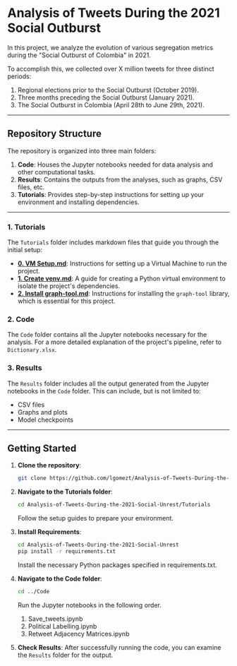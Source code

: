 # Analysis of Tweets During the 2021 Social Outburst

In this project, we analyze the evolution of various segregation metrics during the "Social Outburst of Colombia" in 2021.

To accomplish this, we collected over X million tweets for three distinct periods:
1. Regional elections prior to the Social Outburst (October 2019).
2. Three months preceding the Social Outburst (January 2021).
3. The Social Outburst in Colombia (April 28th to June 29th, 2021).

---

## Repository Structure

The repository is organized into three main folders:

1. **Code**: Houses the Jupyter notebooks needed for data analysis and other computational tasks.
2. **Results**: Contains the outputs from the analyses, such as graphs, CSV files, etc.
3. **Tutorials**: Provides step-by-step instructions for setting up your environment and installing dependencies.

---

### 1. Tutorials

The `Tutorials` folder includes markdown files that guide you through the initial setup:

- **[0. VM Setup.md](https://github.com/lgomezt/Analysis-of-Tweets-During-the-2021-Social-Unrest/blob/main/Tutorials/0.%20VM%20Setup.md)**: Instructions for setting up a Virtual Machine to run the project.
- **[1. Create venv.md](https://github.com/lgomezt/Analysis-of-Tweets-During-the-2021-Social-Unrest/blob/main/Tutorials/1.%20Create%20venv.md)**: A guide for creating a Python virtual environment to isolate the project's dependencies.
- **[2. Install graph-tool.md](https://github.com/lgomezt/Analysis-of-Tweets-During-the-2021-Social-Unrest/blob/main/Tutorials/2.%20Install%20graph-tool.md)**: Instructions for installing the `graph-tool` library, which is essential for this project.

### 2. Code

The `Code` folder contains all the Jupyter notebooks necessary for the analysis. For a more detailed explanation of the project's pipeline, refer to `Dictionary.xlsx`.

### 3. Results

The `Results` folder includes all the output generated from the Jupyter notebooks in the `Code` folder. This can include, but is not limited to:

- CSV files
- Graphs and plots
- Model checkpoints

---

## Getting Started

1. **Clone the repository**: 
    ```bash
    git clone https://github.com/lgomezt/Analysis-of-Tweets-During-the-2021-Social-Unrest.git
    ```
2. **Navigate to the Tutorials folder**: 
    ```bash
    cd Analysis-of-Tweets-During-the-2021-Social-Unrest/Tutorials
    ```
    Follow the setup guides to prepare your environment.

3. **Install Requirements**:
    ```bash
    cd Analysis-of-Tweets-During-the-2021-Social-Unrest
    pip install -r requirements.txt
    ```
    Install the necessary Python packages specified in requirements.txt.

3. **Navigate to the Code folder**: 
    ```bash
    cd ../Code
    ```
    Run the Jupyter notebooks in the following order.
   1. Save_tweets.ipynb
   2. Political Labelling.ipynb
   3. Retweet Adjacency Matrices.ipynb

5. **Check Results**: After successfully running the code, you can examine the `Results` folder for the output.
